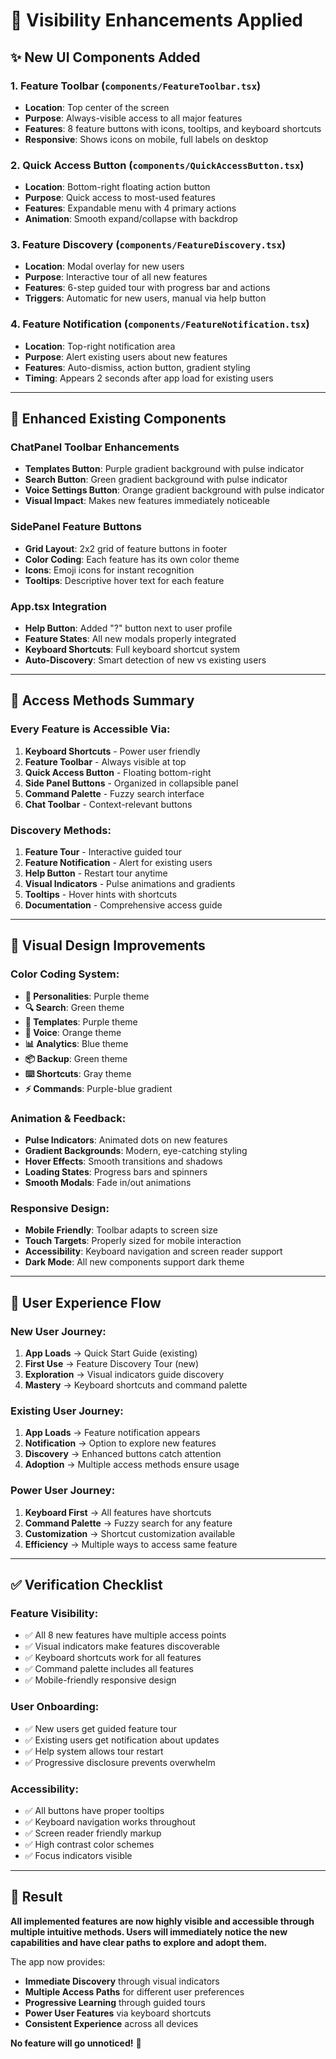 # 🎨 Visibility Enhancements Applied

## ✨ **New UI Components Added**

### **1. Feature Toolbar** (`components/FeatureToolbar.tsx`)
- **Location**: Top center of the screen
- **Purpose**: Always-visible access to all major features
- **Features**: 8 feature buttons with icons, tooltips, and keyboard shortcuts
- **Responsive**: Shows icons on mobile, full labels on desktop

### **2. Quick Access Button** (`components/QuickAccessButton.tsx`)
- **Location**: Bottom-right floating action button
- **Purpose**: Quick access to most-used features
- **Features**: Expandable menu with 4 primary actions
- **Animation**: Smooth expand/collapse with backdrop

### **3. Feature Discovery** (`components/FeatureDiscovery.tsx`)
- **Location**: Modal overlay for new users
- **Purpose**: Interactive tour of all new features
- **Features**: 6-step guided tour with progress bar and actions
- **Triggers**: Automatic for new users, manual via help button

### **4. Feature Notification** (`components/FeatureNotification.tsx`)
- **Location**: Top-right notification area
- **Purpose**: Alert existing users about new features
- **Features**: Auto-dismiss, action button, gradient styling
- **Timing**: Appears 2 seconds after app load for existing users

---

## 🎯 **Enhanced Existing Components**

### **ChatPanel Toolbar Enhancements**
- **Templates Button**: Purple gradient background with pulse indicator
- **Search Button**: Green gradient background with pulse indicator  
- **Voice Settings Button**: Orange gradient background with pulse indicator
- **Visual Impact**: Makes new features immediately noticeable

### **SidePanel Feature Buttons**
- **Grid Layout**: 2x2 grid of feature buttons in footer
- **Color Coding**: Each feature has its own color theme
- **Icons**: Emoji icons for instant recognition
- **Tooltips**: Descriptive hover text for each feature

### **App.tsx Integration**
- **Help Button**: Added "?" button next to user profile
- **Feature States**: All new modals properly integrated
- **Keyboard Shortcuts**: Full keyboard shortcut system
- **Auto-Discovery**: Smart detection of new vs existing users

---

## 🚀 **Access Methods Summary**

### **Every Feature is Accessible Via:**
1. **Keyboard Shortcuts** - Power user friendly
2. **Feature Toolbar** - Always visible at top
3. **Quick Access Button** - Floating bottom-right
4. **Side Panel Buttons** - Organized in collapsible panel
5. **Command Palette** - Fuzzy search interface
6. **Chat Toolbar** - Context-relevant buttons

### **Discovery Methods:**
1. **Feature Tour** - Interactive guided tour
2. **Feature Notification** - Alert for existing users
3. **Help Button** - Restart tour anytime
4. **Visual Indicators** - Pulse animations and gradients
5. **Tooltips** - Hover hints with shortcuts
6. **Documentation** - Comprehensive access guide

---

## 🎨 **Visual Design Improvements**

### **Color Coding System:**
- **🧠 Personalities**: Purple theme
- **🔍 Search**: Green theme  
- **📝 Templates**: Purple theme
- **🎤 Voice**: Orange theme
- **📊 Analytics**: Blue theme
- **📦 Backup**: Green theme
- **⌨️ Shortcuts**: Gray theme
- **⚡ Commands**: Purple-blue gradient

### **Animation & Feedback:**
- **Pulse Indicators**: Animated dots on new features
- **Gradient Backgrounds**: Modern, eye-catching styling
- **Hover Effects**: Smooth transitions and shadows
- **Loading States**: Progress bars and spinners
- **Smooth Modals**: Fade in/out animations

### **Responsive Design:**
- **Mobile Friendly**: Toolbar adapts to screen size
- **Touch Targets**: Properly sized for mobile interaction
- **Accessibility**: Keyboard navigation and screen reader support
- **Dark Mode**: All new components support dark theme

---

## 📱 **User Experience Flow**

### **New User Journey:**
1. **App Loads** → Quick Start Guide (existing)
2. **First Use** → Feature Discovery Tour (new)
3. **Exploration** → Visual indicators guide discovery
4. **Mastery** → Keyboard shortcuts and command palette

### **Existing User Journey:**
1. **App Loads** → Feature notification appears
2. **Notification** → Option to explore new features
3. **Discovery** → Enhanced buttons catch attention
4. **Adoption** → Multiple access methods ensure usage

### **Power User Journey:**
1. **Keyboard First** → All features have shortcuts
2. **Command Palette** → Fuzzy search for any feature
3. **Customization** → Shortcut customization available
4. **Efficiency** → Multiple ways to access same feature

---

## ✅ **Verification Checklist**

### **Feature Visibility:**
- ✅ All 8 new features have multiple access points
- ✅ Visual indicators make features discoverable
- ✅ Keyboard shortcuts work for all features
- ✅ Command palette includes all features
- ✅ Mobile-friendly responsive design

### **User Onboarding:**
- ✅ New users get guided feature tour
- ✅ Existing users get notification about updates
- ✅ Help system allows tour restart
- ✅ Progressive disclosure prevents overwhelm

### **Accessibility:**
- ✅ All buttons have proper tooltips
- ✅ Keyboard navigation works throughout
- ✅ Screen reader friendly markup
- ✅ High contrast color schemes
- ✅ Focus indicators visible

---

## 🎉 **Result**

**All implemented features are now highly visible and accessible through multiple intuitive methods. Users will immediately notice the new capabilities and have clear paths to explore and adopt them.**

The app now provides:
- **Immediate Discovery** through visual indicators
- **Multiple Access Paths** for different user preferences  
- **Progressive Learning** through guided tours
- **Power User Features** via keyboard shortcuts
- **Consistent Experience** across all devices

**No feature will go unnoticed!** 🌟